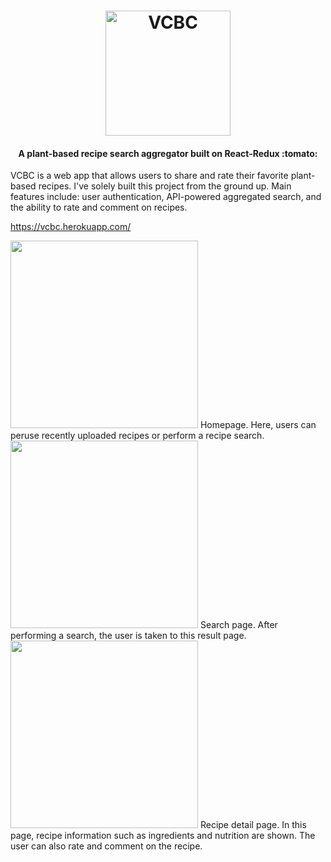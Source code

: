 <h1 align="center">
  <img src="https://vcbc.herokuapp.com/static/media/transLogo.0a9e2914.png" href="https://vcbc.herokuapp.com/" alt="VCBC" width="200" />

</h1>

<h4 align="center">A plant-based recipe search aggregator built on React-Redux :tomato:  </h4>


VCBC is a web app that allows users to share and rate their favorite plant-based recipes. I've solely built this project from the ground up. Main features include: user authentication, API-powered aggregated search, and the ability to rate and comment on recipes.


https://vcbc.herokuapp.com/

<img src="https://s3.amazonaws.com/vcbc/screenshorts/Screen+Shot+2018-03-16+at+11.56.05+AM.jpg" width="300" />
Homepage. Here, users can peruse recently uploaded recipes or perform a recipe search.

<img src="https://s3.amazonaws.com/vcbc/screenshorts/Screen+Shot+2018-03-16+at+11.58.00+AM.jpg" width="300"/>
Search page. After performing a search, the user is taken to this result page.

<img src="https://s3.amazonaws.com/vcbc/screenshorts/Screen+Shot+2018-03-16+at+11.58.33+AM.jpg" width="300" />
Recipe detail page. In this page, recipe information such as ingredients and nutrition are shown. The user can also rate and comment on the recipe.
